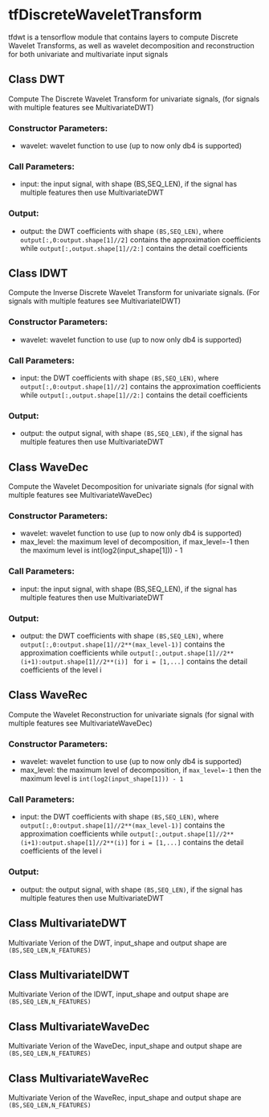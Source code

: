 # tfDiscreteWaveletTransform
tfdwt is a tensorflow module that contains layers to compute Discrete Wavelet Transforms, as well as
wavelet decomposition and reconstruction for both univariate and multivariate input signals

## Class DWT
Compute The Discrete Wavelet Transform for univariate signals,
(for signals with multiple features see MultivariateDWT)
### Constructor Parameters:
- wavelet: wavelet function to use (up to now only db4 is supported)
### Call Parameters:
- input: the input signal, with shape (BS,SEQ_LEN), if the signal has 
                multiple features then use MultivariateDWT
### Output:
- output: the DWT coefficients with shape `(BS,SEQ_LEN)`, where
                `output[:,0:output.shape[1]//2]` contains the approximation
                coefficients while `output[:,output.shape[1]//2:]` contains the
                detail coefficients

## Class IDWT
Compute the Inverse Discrete Wavelet Transform for univariate signals. (For
signals with multiple features see MultivariateIDWT)
### Constructor Parameters:
- wavelet: wavelet function to use (up to now only db4 is supported)
### Call Parameters:
- input: the DWT coefficients with shape `(BS,SEQ_LEN)`, where
                `output[:,0:output.shape[1]//2]` contains the approximation
                coefficients while `output[:,output.shape[1]//2:]` contains the
                detail coefficients
### Output:
- output: the output signal, with shape `(BS,SEQ_LEN)`, if the signal has 
                multiple features then use MultivariateDWT

## Class WaveDec
Compute the Wavelet Decomposition for univariate signals (for signal with multiple features
see MultivariateWaveDec)
### Constructor Parameters:
- wavelet: wavelet function to use (up to now only db4 is supported)
- max_level: the maximum level of decomposition, if max_level=-1
                    then the maximum level is int(log2(input_shape[1])) - 1
### Call Parameters:
- input: the input signal, with shape (BS,SEQ_LEN), if the signal has 
                multiple features then use MultivariateDWT
### Output:
- output: the DWT coefficients with shape `(BS,SEQ_LEN)`, where
                `output[:,0:output.shape[1]//2**(max_level-1)]` contains the approximation
                coefficients while `output[:,output.shape[1]//2**(i+1):output.shape[1]//2**(i)] `
                for `i = [1,...]` contains the detail coefficients of the level i

## Class WaveRec
Compute the Wavelet Reconstruction for univariate signals (for signal with multiple features
see MultivariateWaveDec)
### Constructor Parameters:
- wavelet: wavelet function to use (up to now only db4 is supported)
- max_level: the maximum level of decomposition, if `max_level=-1`
                    then the maximum level is `int(log2(input_shape[1])) - 1`
### Call Parameters:
- input: the DWT coefficients with shape `(BS,SEQ_LEN)`, where
                `output[:,0:output.shape[1]//2**(max_level-1)]` contains the approximation
                coefficients while `output[:,output.shape[1]//2**(i+1):output.shape[1]//2**(i)]` 
                for `i = [1,...]` contains the detail coefficients of the level i
### Output:
- output: the output signal, with shape `(BS,SEQ_LEN)`, if the signal has 
                multiple features then use MultivariateDWT

## Class MultivariateDWT
Multivariate Verion of the DWT, input_shape
and output shape are `(BS,SEQ_LEN,N_FEATURES)`

## Class MultivariateIDWT
Multivariate Verion of the IDWT, input_shape
and output shape are `(BS,SEQ_LEN,N_FEATURES)`

## Class MultivariateWaveDec
Multivariate Verion of the WaveDec, input_shape
and output shape are `(BS,SEQ_LEN,N_FEATURES)`

## Class MultivariateWaveRec
Multivariate Verion of the WaveRec, input_shape
and output shape are `(BS,SEQ_LEN,N_FEATURES)`
